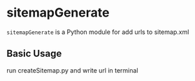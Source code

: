 # sitemapGenerate

`sitemapGenerate` is a Python module for add urls to sitemap.xml



## Basic Usage

run createSitemap.py and write url in terminal